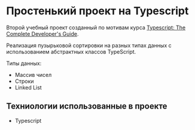 # Простенький проект на Typescript

Второй учебный проект созданный по мотивам курса [Typescript: The Complete Developer's Guide][1].

Реализация пузырьковой сортировки на разных типах данных с использованием абстрактных классов TypeScript.

Типы данных:

- Массив чисел
- Строки
- Linked List

[1]: https://www.udemy.com/course/typescript-the-complete-developers-guide/ 'Курс на Udemy'

## Техниологии использованные в проекте

- Typescript